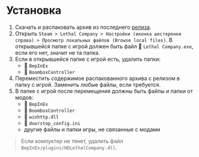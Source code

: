 # Установка

1. Скачать и распаковать архив из последнего [релиза](https://github.com/AsioOtus/lc-mod-set/releases).
2. Открыть `Steam > Lethal Company > Настройки (иконка шестеренки справа) > Просмотр локальных файлов (Browse local files)`.
    В открывшейся папке с игрой должен быть файл :page_facing_up: `Lethal Company.exe`, если его нет, значит не та папка.
3. Если в открывшейся папке с игрой есть, удалить папки:
    - :file_folder: `BepInEx`
    - :file_folder: `BoomboxController`
4. Переместить содержимое распакованного архива с релизом в папку с игрой. Заменить любые файлы, если требуется.
5. В папке с игрой после перемещения должны быть файлы и папки от модов:
    - :file_folder: `BepInEx`
    - :file_folder: `BoomboxController`
    - :page_facing_up: `winhttp.dll`
    - :page_facing_up: `doorstop_config.ini`
    - другие файлы и папки игры, не связанные с модами

> Если компуктер не тянет, удалить файл `BepInEx/plugins/HDLethalCompany.dll`.
